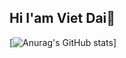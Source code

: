 ## Hi I'am Viet Dai👋
[![Anurag's GitHub stats](https://github-readme-stats.vercel.app/api?username=vietdai-bk)]
<!--
**vietdai-bk/vietdai-bk** is a ✨ _special_ ✨ repository because its `README.md` (this file) appears on your GitHub profile.

Here are some ideas to get you started:

- 🔭 I’m currently working on ...
- 🌱 I’m currently learning ...
- 👯 I’m looking to collaborate on ...
- 🤔 I’m looking for help with ...
- 💬 Ask me about ...
- 📫 How to reach me: ...
- 😄 Pronouns: ...
- ⚡ Fun fact: ...
-->
